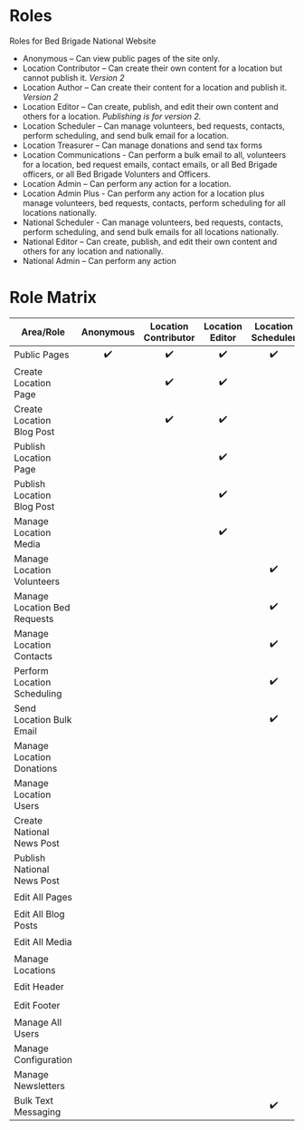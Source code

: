 # Roles

Roles for Bed Brigade National Website

* Anonymous – Can view public pages of the site only.
* Location Contributor – Can create their own content for a location but cannot publish it. *Version 2*
* Location Author – Can create their content for a location and publish it. *Version 2*
* Location Editor – Can create, publish, and edit their own content and others for a location. *Publishing is for version 2.*
* Location Scheduler – Can manage volunteers, bed requests, contacts, perform scheduling, and send bulk email for a location.
* Location Treasurer – Can manage donations and send tax forms
* Location Communications - Can perform a bulk email to all, volunteers for a location, bed request emails, contact emails, or all Bed Brigade officers, or all Bed Brigade Volunters and Officers. 
* Location Admin – Can perform any action for a location.
* Location Admin Plus - Can perform any action for a location plus manage volunteers, bed requests, contacts, perform scheduling for all locations nationally.
* National Scheduler - Can manage volunteers, bed requests, contacts, perform scheduling, and send bulk emails for all locations nationally.
* National Editor – Can create, publish, and edit their own content and others for any location and nationally.
* National Admin – Can perform any action

# Role Matrix

| Area/Role                    | Anonymous          | Location Contributor | Location Editor    | Location Scheduler | Location Treasurer | Location Communications | Location Admin     | National Editor    | National Admin     |
|------------------------------|:------------------:|:--------------------:|:------------------:|:------------------:|:------------------:|:-----------------------:|:------------------:|:------------------:|:------------------:|
| Public Pages                 | :heavy_check_mark: | :heavy_check_mark:   | :heavy_check_mark: | :heavy_check_mark: | :heavy_check_mark: | :heavy_check_mark:      | :heavy_check_mark: | :heavy_check_mark: | :heavy_check_mark: |
| Create Location Page         |                    | :heavy_check_mark:   | :heavy_check_mark: |                    |                    |                         | :heavy_check_mark: | :heavy_check_mark: | :heavy_check_mark: |
| Create Location Blog Post    |                    | :heavy_check_mark:   | :heavy_check_mark: |                    |                    |                         | :heavy_check_mark: | :heavy_check_mark: | :heavy_check_mark: |
| Publish Location Page        |                    |                      | :heavy_check_mark: |                    |                    |                         | :heavy_check_mark: | :heavy_check_mark: | :heavy_check_mark: |
| Publish Location Blog Post   |                    |                      | :heavy_check_mark: |                    |                    |                         | :heavy_check_mark: | :heavy_check_mark: | :heavy_check_mark: |
| Manage Location Media        |                    |                      | :heavy_check_mark: |                    |                    |                         | :heavy_check_mark: | :heavy_check_mark: | :heavy_check_mark: |
| Manage Location Volunteers   |                    |                      |                    | :heavy_check_mark: |                    |                         | :heavy_check_mark: |                    | :heavy_check_mark: |
| Manage Location Bed Requests |                    |                      |                    | :heavy_check_mark: |                    |                         | :heavy_check_mark: |                    | :heavy_check_mark: |
| Manage Location Contacts     |                    |                      |                    | :heavy_check_mark: |                    |                         | :heavy_check_mark: |                    | :heavy_check_mark: |
| Perform Location Scheduling  |                    |                      |                    | :heavy_check_mark: |                    |                         | :heavy_check_mark: |                    | :heavy_check_mark: |
| Send Location Bulk Email     |                    |                      |                    | :heavy_check_mark: |                    | :heavy_check_mark:      | :heavy_check_mark: |                    | :heavy_check_mark: |
| Manage Location Donations    |                    |                      |                    |                    | :heavy_check_mark: |                         | :heavy_check_mark: |                    | :heavy_check_mark: |
| Manage Location Users        |                    |                      |                    |                    |                    |                         | :heavy_check_mark: |                    | :heavy_check_mark: |
| Create National News Post    |                    |                      |                    |                    |                    |                         |                    | :heavy_check_mark: | :heavy_check_mark: |
| Publish National News Post   |                    |                      |                    |                    |                    |                         |                    | :heavy_check_mark: | :heavy_check_mark: |
| Edit All Pages               |                    |                      |                    |                    |                    |                         |                    | :heavy_check_mark: | :heavy_check_mark: |
| Edit All Blog Posts          |                    |                      |                    |                    |                    |                         |                    | :heavy_check_mark: | :heavy_check_mark: |
| Edit All Media               |                    |                      |                    |                    |                    |                         |                    | :heavy_check_mark: | :heavy_check_mark: |
| Manage Locations             |                    |                      |                    |                    |                    |                         |                    |                    | :heavy_check_mark: |
| Edit Header                  |                    |                      |                    |                    |                    |                         |                    | :heavy_check_mark: | :heavy_check_mark: |
| Edit Footer                  |                    |                      |                    |                    |                    |                         |                    | :heavy_check_mark: | :heavy_check_mark: |
| Manage All Users             |                    |                      |                    |                    |                    |                         |                    |                    | :heavy_check_mark: |
| Manage Configuration         |                    |                      |                    |                    |                    |                         |                    |                    | :heavy_check_mark: |
| Manage Newsletters           |                    |                      |                    |                    |                    | :heavy_check_mark:      | :heavy_check_mark: |                    | :heavy_check_mark: |
| Bulk Text Messaging          |                    |                      |                    | :heavy_check_mark: |                    | :heavy_check_mark:      | :heavy_check_mark: |                    | :heavy_check_mark: |
